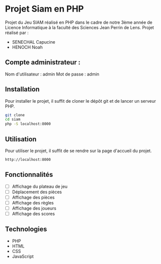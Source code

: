 # Projet Siam en PHP

Projet du Jeu SIAM réalisé en PHP dans le cadre de notre 3ème année de Licence Informatique à la faculté des Sciences Jean Perrin de Lens.
Projet réalisé par :

- SENECHAL Capucine
- HENOCH Noah

## Compte administrateur :
Nom d'utilisateur : admin
Mot de passe : admin




## Installation

Pour installer le projet, il suffit de cloner le dépôt git et de lancer un serveur PHP.

```bash
git clone
cd siam
php -S localhost:8000
```

## Utilisation

Pour utiliser le projet, il suffit de se rendre sur la page d'accueil du projet.

```bash
http://localhost:8000
```

## Fonctionnalités

- [ ] Affichage du plateau de jeu
- [ ] Déplacement des pièces
- [ ] Affichage des pièces
- [ ] Affichage des règles
- [ ] Affichage des joueurs
- [ ] Affichage des scores

## Technologies

- PHP
- HTML
- CSS
- JavaScript

